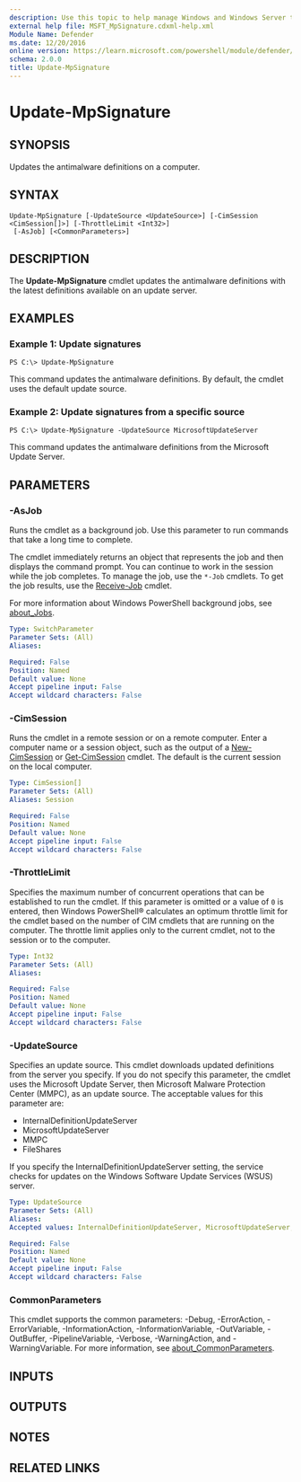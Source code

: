 ```yaml
---
description: Use this topic to help manage Windows and Windows Server technologies with Windows PowerShell.
external help file: MSFT_MpSignature.cdxml-help.xml
Module Name: Defender
ms.date: 12/20/2016
online version: https://learn.microsoft.com/powershell/module/defender/update-mpsignature?view=windowsserver2019-ps&wt.mc_id=ps-gethelp
schema: 2.0.0
title: Update-MpSignature
---
```


# Update-MpSignature

## SYNOPSIS
Updates the antimalware definitions on a computer.

## SYNTAX

```
Update-MpSignature [-UpdateSource <UpdateSource>] [-CimSession <CimSession[]>] [-ThrottleLimit <Int32>]
 [-AsJob] [<CommonParameters>]
```

## DESCRIPTION
The **Update-MpSignature** cmdlet updates the antimalware definitions with the latest definitions available on an update server.

## EXAMPLES

### Example 1: Update signatures
```
PS C:\> Update-MpSignature
```

This command updates the antimalware definitions.
By default, the cmdlet uses the default update source.

### Example 2: Update signatures from a specific source
```
PS C:\> Update-MpSignature -UpdateSource MicrosoftUpdateServer
```

This command updates the antimalware definitions from the Microsoft Update Server.

## PARAMETERS

### -AsJob
Runs the cmdlet as a background job. Use this parameter to run commands that take a long time to complete. 

The cmdlet immediately returns an object that represents the job and then displays the command prompt. 
You can continue to work in the session while the job completes. 
To manage the job, use the `*-Job` cmdlets. 
To get the job results, use the [Receive-Job](https://go.microsoft.com/fwlink/?LinkID=113372) cmdlet. 

For more information about Windows PowerShell background jobs, see [about_Jobs](https://go.microsoft.com/fwlink/?LinkID=113251).

```yaml
Type: SwitchParameter
Parameter Sets: (All)
Aliases: 

Required: False
Position: Named
Default value: None
Accept pipeline input: False
Accept wildcard characters: False
```

### -CimSession
Runs the cmdlet in a remote session or on a remote computer. 
Enter a computer name or a session object, such as the output of a [New-CimSession](https://go.microsoft.com/fwlink/p/?LinkId=227967) or [Get-CimSession](https://go.microsoft.com/fwlink/p/?LinkId=227966) cmdlet. 
The default is the current session on the local computer.

```yaml
Type: CimSession[]
Parameter Sets: (All)
Aliases: Session

Required: False
Position: Named
Default value: None
Accept pipeline input: False
Accept wildcard characters: False
```

### -ThrottleLimit
Specifies the maximum number of concurrent operations that can be established to run the cmdlet.
If this parameter is omitted or a value of `0` is entered, then Windows PowerShell® calculates an optimum throttle limit for the cmdlet based on the number of CIM cmdlets that are running on the computer.
The throttle limit applies only to the current cmdlet, not to the session or to the computer.

```yaml
Type: Int32
Parameter Sets: (All)
Aliases: 

Required: False
Position: Named
Default value: None
Accept pipeline input: False
Accept wildcard characters: False
```

### -UpdateSource
Specifies an update source.
This cmdlet downloads updated definitions from the server you specify.
If you do not specify this parameter, the cmdlet uses the Microsoft Update Server, then Microsoft Malware Protection Center (MMPC), as an update source.
The acceptable values for this parameter are:

- InternalDefinitionUpdateServer
- MicrosoftUpdateServer
- MMPC 
- FileShares

If you specify the InternalDefinitionUpdateServer setting, the service checks for updates on the Windows Software Update Services (WSUS) server.

```yaml
Type: UpdateSource
Parameter Sets: (All)
Aliases: 
Accepted values: InternalDefinitionUpdateServer, MicrosoftUpdateServer, MMPC, FileShares

Required: False
Position: Named
Default value: None
Accept pipeline input: False
Accept wildcard characters: False
```

### CommonParameters
This cmdlet supports the common parameters: -Debug, -ErrorAction, -ErrorVariable, -InformationAction, -InformationVariable, -OutVariable, -OutBuffer, -PipelineVariable, -Verbose, -WarningAction, and -WarningVariable. For more information, see [about_CommonParameters](https://go.microsoft.com/fwlink/?LinkID=113216).

## INPUTS

## OUTPUTS

## NOTES

## RELATED LINKS

